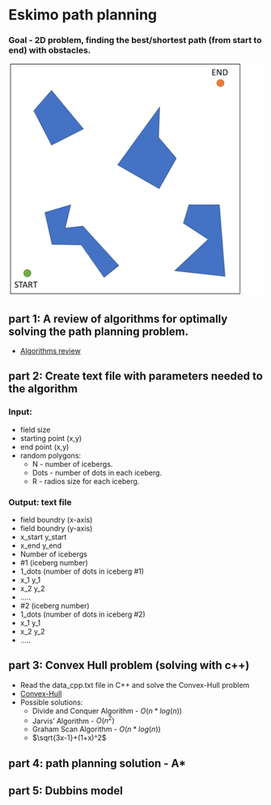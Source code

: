 # Eskimo path  planning
### Goal - 2D problem, finding the best/shortest path (from start to end) with obstacles.
![img.png](img.png)

## part 1: A review of algorithms for optimally solving the path planning problem.
-  [Algorithms review](https://github.com/amtbuzii/Eskimo_path_planning/blob/main/startup%20mission%20presentaion.pdf)


## part 2: Create text file with parameters needed to the algorithm
### Input:
- field size
- starting point (x,y)
- end point (x,y)
- random polygons:
  - N - number of icebergs.
  - Dots - number of dots in each iceberg.
  - R - radios size for each iceberg.
  
### Output: text file
- field boundry (x-axis)
- field boundry (y-axis)
- x_start y_start
- x_end y_end
- Number of icebergs
- #1 (iceberg number)
- 1_dots (number of dots in iceberg #1)
- x_1 y_1
- x_2 y_2
- .....
- #2 (iceberg number)
- 1_dots (number of dots in iceberg #2)
- x_1 y_1
- x_2 y_2
- .....

## part 3: Convex Hull problem (solving  with c++)
- Read the data_cpp.txt file in C++ and solve the Convex-Hull problem
- [Convex-Hull](https://en.wikipedia.org/wiki/Convex_hull)
- Possible solutions:
  - Divide and Conquer Algorithm - $O(n*log(n))$
  - Jarvis’ Algorithm -  $O(n^2)$
  - Graham Scan Algorithm - $O(n*log(n))$
  - $\sqrt{3x-1}+(1+x)^2$
  


## part 4: path planning solution - A*

## part 5: Dubbins model

  
  
  
